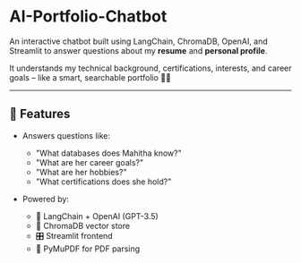 # AI-Portfolio-Chatbot

An interactive chatbot built using LangChain, ChromaDB, OpenAI, and Streamlit to answer questions about my **resume** and **personal profile**.

It understands my technical background, certifications, interests, and career goals – like a smart, searchable portfolio 🤖✨

---

## 🚀 Features

- Answers questions like:
  - "What databases does Mahitha know?"
  - "What are her career goals?"
  - "What are her hobbies?"
  - "What certifications does she hold?"

- Powered by:
  - 🔗 LangChain + OpenAI (GPT-3.5)
  - 🧠 ChromaDB vector store
  - 🎛️ Streamlit frontend
  - 📄 PyMuPDF for PDF parsing




